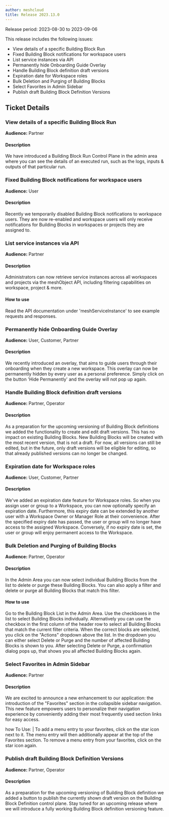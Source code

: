 ```yaml
---
author: meshcloud
title: Release 2023.13.0
---
```


Release period: 2023-08-30 to 2023-09-06

This release includes the following issues:
* View details of a specific Building Block Run
* Fixed Building Block notifications for workspace users
* List service instances via API
* Permanently hide Onboarding Guide Overlay
* Handle Building Block definition draft versions
* Expiration date for Workspace roles
* Bulk Deletion and Purging of Building Blocks
* Select Favorites in Admin Sidebar
* Publish draft Building Block Definition Versions
<!--truncate-->

## Ticket Details
### View details of a specific Building Block Run
**Audience:** Partner


#### Description
We have introduced a Building Block Run Control Plane in the admin area where you can see the details of an executed run, such as the logs, inputs & outputs of that particular run.

### Fixed Building Block notifications for workspace users
**Audience:** User


#### Description
Recently we temporarily disabled Building Block notifications to workspace users. 
They are now re-enabled and workspace users will only receive notifications for 
Building Blocks in workspaces or projects they are assigned to.

### List service instances via API
**Audience:** Partner


#### Description
Administrators can now retrieve service instances across all workspaces and projects via the meshObject API, including
filtering capabilities on workspace, project & more.

#### How to use
Read the API documentation under 'meshServiceInstance' to see example requests and responses.

### Permanently hide Onboarding Guide Overlay
**Audience:** User, Customer, Partner


#### Description
We recently introduced an overlay, that aims to guide
users through their onboarding when they create a new
workspace.
This overlay can now be permanently hidden by every user
as a personal preference. Simply click on the button 
'Hide Permanently' and the overlay will not pop up again.

### Handle Building Block definition draft versions
**Audience:** Partner, Operator


#### Description
As a preparation for the upcoming versioning of Building Block
definitions we added the functionality to create and edit draft
versions. This has no impact on existing Building Blocks. 
New Building Blocks will be created with the most recent version,
that is not a draft.
For now, all versions can still be edited, but in the future, 
only draft versions will be eligible for editing, so that 
already published versions can no longer be changed.

### Expiration date for Workspace roles
**Audience:** User, Customer, Partner


#### Description
We've added an expiration date feature for Workspace roles. So when you
assign user or group to a Workspace, you can now optionally specify an
expiration date. Furthermore, this expiry date can be extended by another
user with a Workspace Owner or Manager Role at their convenience.
After the specified expiry date has passed, the user or group will no longer have
access to the assigned Workspace. Conversely, if no expiry date is set, the
user or group will enjoy permanent access to the Workspace.

### Bulk Deletion and Purging of Building Blocks
**Audience:** Partner, Operator


#### Description
In the Admin Area you can now select individual Building Blocks from the list to delete or purge
these Building Blocks. You can also apply a filter and delete or purge all Building Blocks that match
this filter.

#### How to use
Go to the Building Block List in the Admin Area. Use the checkboxes in the list to select Building Blocks individually. 
Alternatively you can use the checkbox in the first column of the header row to select all Building Blocks that match the current
filter criteria. When the correct blocks are selected, you click on the "Actions" dropdown above the list. In the
dropdown you can either select Delete or Purge and the number of affected Building Blocks is shown to you. After selecting
Delete or Purge, a confirmation dialog pops up, that shows you all affected Building Blocks again.

### Select Favorites in Admin Sidebar
**Audience:** Partner


#### Description
We are excited to announce a new enhancement to our application: the introduction of the "Favorites" section in 
the collapsible sidebar navigation. This new feature empowers users to personalize their navigation experience by 
conveniently adding their most frequently used section links for easy access.

how To Use: |
To add a menu entry to your favorites, click on the star icon next to it. The menu entry will then additionally appear at the 
top of the Favorites section. To remove a menu entry from your favorites, click on the star icon again.

### Publish draft Building Block Definition Versions
**Audience:** Partner, Operator


#### Description
As a preparation for the upcoming versioning of Building Block
definition we added a button to publish the currently shown
draft version on the Building Block Definition control plane.
Stay tuned for an upcoming release where we will introduce a fully working
Building Block definition versioning feature.

